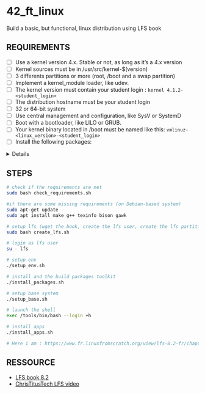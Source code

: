 # 42_ft_linux
 Build a basic, but functional, linux distribution using LFS book

## REQUIREMENTS

- [ ] Use a kernel version 4.x. Stable or not, as long as it’s a 4.x version
- [ ] Kernel sources must be in /usr/src/kernel-$(version)
- [ ] 3 differents partitions or more (root, /boot and a swap partition)
- [ ] Implement a kernel_module loader, like udev.
- [ ] The kernel version must contain your student login : `kernel 4.1.2-<student_login>`
- [ ] The distribution hostname must be your student login
- [ ] 32 or 64-bit system
- [ ] Use central management and configuration, like SysV or SystemD
- [ ] Boot with a bootloader, like LILO or GRUB.
- [ ] Your kernel binary located in /boot must be named like this: `vmlinuz-<linux_version>-<student_login>`
- [ ] Install the following packages:

<details>

| Package | Version |
|---------|---------|
| Acl | 2.2.52 |
| Attr | 2.4.47 |
| Autoconf | 2.69 |
| Automake | 1.15 |
| Bash | 4.3.30 |
| Bc | 1.06.95 |
| Binutils | 2.25.1 |
| Bison | 3.0.4 |
| Bzip2 | 1.0.6 |
| Check | 0.10.0 |
| Coreutils | 8.24 |
| DejaGNU | 1.5.3 |
| Diffutils | 3.3 |
| Eudev | 3.1.2 |
| E2fsprogs | 1.42.13 |
| Expat | 2.1.0 |
| Expect | 5.45 |
| File | 5.24 |
| Findutils | 4.4.2 |
| Flex | 2.5.39 |
| Gawk | 4.1.3 |
| GCC | 5.2.0 |
| GDBM | 1.11 |
| Gettext | 0.19.5.1 |
| Glibc | 2.22 |
| GMP | 6.0.0a |
| Gperf | 3.0.4 |
| Grep | 2.21 |
| Groff | 1.22.3 |
| GRUB | 2.02 beta2 |
| Gzip | 1.6 |
| Iana-Etc | 2.30 |
| Inetutils | 1.9.4 |
| Intltool | 0.51.0 |
| IPRoute2 | 4.2.0 |
| Kbd | 2.0.3 |
| Kmod | 21 |
| Less | 458 |
| Libcap | 2.24 |
| Libpipeline | 1.4.1 |
| Libtool | 2.4.6 |
| M4 | 1.4.17 |
| Make | 4.1 |
| Man-DB | 2.7.2 |
| Man-pages | 4.02 |
| MPC | 1.0.3 |
| MPFR | 3.1.3 |
| Ncurses | 6.0 |
| Patch | 2.7.5 |
| Perl | 5.22.0 |
| Pkg-config | 0.28 |
| Procps | 3.3.11 |
| Psmisc | 22.21 |
| Readline | 6.3 |
| Sed | 4.2.2 |
| Shadow | 4.2.1 |
| Sysklogd | 1.5.1 |
| Sysvinit | 2.88dsf |
| Tar | 1.28 |
| Tcl | 8.6.4 |
| Texinfo | 6.0 |
| Time Zone Data | 2015f |
| Udev-lfs Tarball | udev-lfs-20140408 |
| Util-linux | 2.27 |
| Vim | 7.4 |
| XML::Parser | 2.44 |
| Xz Utils | 5.2.1 |
| Zlib | 1.2.8 |

</details>


## STEPS


```bash
# check if the requirements are met
sudo bash check_requirements.sh

#if there are some missing requirements (on Debian-based system)
sudo apt-get update
sudo apt install make g++ texinfo bison gawk

# setup lfs (wget the book, create the lfs user, create the lfs partition)
sudo bash create_lfs.sh

# login as lfs user
su - lfs

# setup env
./setup_env.sh

# install and the build packages toolkit
./install_packages.sh

# setup base system
./setup_base.sh

# launch the shell
exec /tools/bin/bash --login +h

# install apps
./install_apps.sh

# Here i am : https://www.fr.linuxfromscratch.org/view/lfs-8.2-fr/chapter06/kernfs.html

```

## RESSOURCE

- [LFS book 8.2](https://www.fr.linuxfromscratch.org/view/lfs-8.2-fr/index.html)
- [ChrisTitusTech LFS video](https://www.youtube.com/watch?v=oV541sgHKGo)
